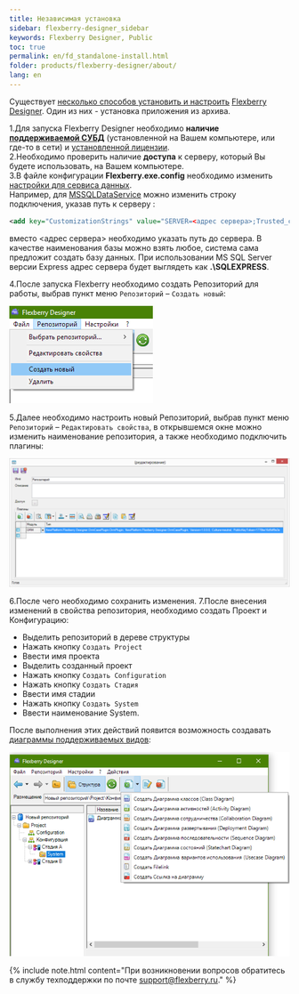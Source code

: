 ```yaml
---
title: Независимая установка
sidebar: flexberry-designer_sidebar
keywords: Flexberry Designer, Public
toc: true
permalink: en/fd_standalone-install.html
folder: products/flexberry-designer/about/
lang: en
---
```


Существует [несколько способов установить и настроить](fd_install.html) [Flexberry Designer](fd_landing_page.html). Один из них - установка приложения из архива.

1.Для запуска Flexberry Designer необходимо **наличие [поддерживаемой СУБД](fo_data-service.html)** (установленной на Вашем компьютере, или где-то в сети) и [установленной лицензии](fd_installation-licensing-files.html).  
2.Необходимо проверить наличие **доступа** к серверу, который Вы будете использовать, на Вашем компьютере.  
3.В файле конфигурации **Flexberry.exe.config** необходимо изменить [настройки для сервиса данных](fo_data-service-provider-data-service.html).  
Например, для [MSSQLDataService](fo_mssql-data-service.html) можно изменить строку подключения, указав путь к серверу :

```xml 
<add key="CustomizationStrings" value="SERVER=<адрес сервера>;Trusted_connection=yes;DATABASE=CASE;"/>
```

вместо <адрес сервера> необходимо указать путь до сервера. В качестве наименования базы можно взять любое, система сама предложит создать базу данных. При использовании MS SQL Server версии Express адрес сервера будет выглядеть как **.\SQLEXPRESS**.

4.После запуска Flexberry необходимо создать Репозиторий для работы, выбрав пункт меню `Репозиторий` – `Создать новый`:

![](/images/pages/products/flexberry-designer/about/create-new-repository.png)

5.Далее необходимо настроить новый Репозиторий, выбрав пункт меню `Репозиторий` – `Редактировать свойства`, в открывшемся окне можно изменить наименование репозитория, а также необходимо подключить плагины:

![](/images/pages/products/flexberry-designer/about/rep-properties.png)

6.После чего необходимо сохранить изменения.
7.После внесения изменений в свойства репозитория, необходимо создать Проект и Конфигурацию:

* Выделить репозиторий в дереве структуры 
* Нажать кнопку `Создать Project` 
* Ввести имя проекта
* Выделить созданный проект 
* Нажать кнопку `Создать Configuration` 
* Нажать кнопку `Создать Стадия` 
* Ввести имя стадии 
* Нажать кнопку `Создать System`
* Ввести наименование System. 

После выполнения этих действий появится возможность создавать [диаграммы поддерживаемых видов](fd_editing-diagram.html): 

![](/images/pages/products/flexberry-designer/about/create-diagram.png)

{% include note.html content="При возникновении вопросов обратитесь в службу техподдержки по почте support@flexberry.ru." %}
